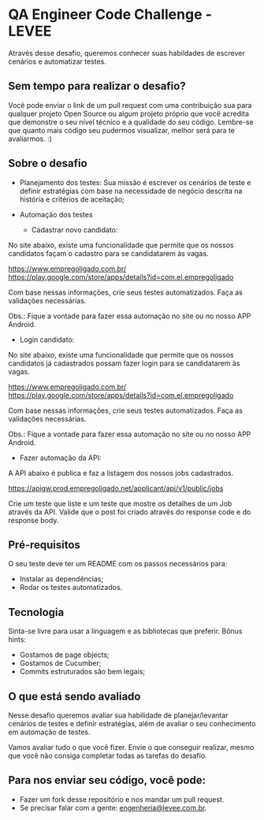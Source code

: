# QA Engineer Code Challenge - LEVEE

Através desse desafio, queremos conhecer suas habildades de escrever cenários e automatizar testes.

## Sem tempo para realizar o desafio?

Você pode enviar o link de um pull request com uma contribuição sua para qualquer projeto Open Source ou algum projeto próprio que você acredita que demonstre o seu nível técnico e a qualidade do seu código. Lembre-se que quanto mais código seu pudermos visualizar, melhor será para te avaliarmos. :)

## Sobre o desafio

* Planejamento dos testes: Sua missão é escrever os cenários de teste e definir estratégias com base na necessidade de negócio descrita na história e critérios de aceitação;

*  Automação dos testes

    * Cadastrar novo candidato:
    
 No site abaixo, existe uma funcionalidade que permite que os nossos candidatos façam o cadastro para se candidatarem às vagas.

https://www.empregoligado.com.br/
https://play.google.com/store/apps/details?id=com.el.empregoligado

Com base nessas informações, crie seus testes automatizados. Faça as validações necessárias.

Obs.: Fique a vontade para fazer essa automação no site ou no nosso APP Android.

    
   * Login candidato:
   
No site abaixo, existe uma funcionalidade que permite que os nossos candidatos já cadastrados possam fazer login para se candidatarem às vagas.

https://www.empregoligado.com.br/
https://play.google.com/store/apps/details?id=com.el.empregoligado

Com base nessas informações, crie seus testes automatizados. Faça as validações necessárias.

Obs.: Fique a vontade para fazer essa automação no site ou no nosso APP Android.


   * Fazer automação da API:

A API abaixo é publica e faz a listagem dos nossos jobs cadastrados.

https://apigw.prod.empregoligado.net/applicant/api/v1/public/jobs

Crie um teste que liste e um teste que mostre os detalhes de um Job através da API. Valide que o post foi criado através do response code e do response body.

## Pré-requisitos

O seu teste deve ter um README com os passos necessários para:
* Instalar as dependências;
* Rodar os testes automatizados.

## Tecnologia

Sinta-se livre para usar a linguagem e as bibliotecas que preferir.
Bônus hints:

* Gostamos de page objects;
* Gostamos de Cucumber;
* Commits estruturados são bem legais;

## O que está sendo avaliado

Nesse desafio queremos avaliar sua habilidade de planejar/levantar cenários de testes e definir estratégias, além de avaliar o seu conhecimento em automação de testes.

Vamos avaliar tudo o que você fizer. Envie o que conseguir realizar, mesmo que você não consiga completar todas as tarefas do desafio.

## Para nos enviar seu código, você pode:

* Fazer um fork desse repositório e nos mandar um pull request.
* Se precisar falar com a gente: engenheria@levee.com.br.
